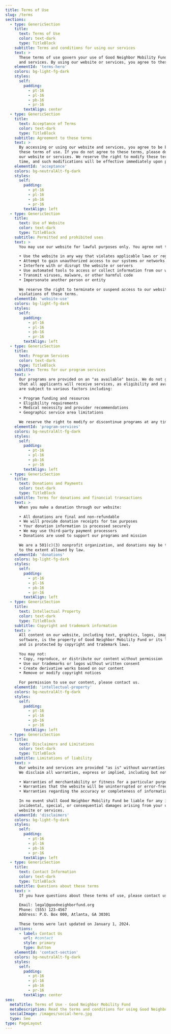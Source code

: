 ```yaml
---
title: Terms of Use
slug: /terms
sections:
  - type: GenericSection
    title:
      text: Terms of Use
      color: text-dark
      type: TitleBlock
    subtitle: Terms and conditions for using our services
    text: >
      These terms of use govern your use of Good Neighbor Mobility Fund's website 
      and services. By using our website or services, you agree to these terms.
    elementId: 'terms-hero'
    colors: bg-light-fg-dark
    styles:
      self:
        padding:
          - pt-16
          - pl-16
          - pb-16
          - pr-16
        textAlign: center
  - type: GenericSection
    title:
      text: Acceptance of Terms
      color: text-dark
      type: TitleBlock
    subtitle: Agreement to these terms
    text: >
      By accessing or using our website and services, you agree to be bound by 
      these terms of use. If you do not agree to these terms, please do not use 
      our website or services. We reserve the right to modify these terms at any 
      time, and such modifications will be effective immediately upon posting.
    elementId: 'acceptance'
    colors: bg-neutralAlt-fg-dark
    styles:
      self:
        padding:
          - pt-16
          - pl-16
          - pb-16
          - pr-16
        textAlign: left
  - type: GenericSection
    title:
      text: Use of Website
      color: text-dark
      type: TitleBlock
    subtitle: Permitted and prohibited uses
    text: >
      You may use our website for lawful purposes only. You agree not to:
      
      • Use the website in any way that violates applicable laws or regulations
      • Attempt to gain unauthorized access to our systems or networks
      • Interfere with or disrupt the website or servers
      • Use automated tools to access or collect information from our website
      • Transmit viruses, malware, or other harmful code
      • Impersonate another person or entity
      
      We reserve the right to terminate or suspend access to our website for 
      violations of these terms.
    elementId: 'website-use'
    colors: bg-light-fg-dark
    styles:
      self:
        padding:
          - pt-16
          - pl-16
          - pb-16
          - pr-16
        textAlign: left
  - type: GenericSection
    title:
      text: Program Services
      color: text-dark
      type: TitleBlock
    subtitle: Terms for our program services
    text: >
      Our programs are provided on an "as available" basis. We do not guarantee 
      that all applicants will receive services, as eligibility and availability 
      are subject to various factors including:
      
      • Program funding and resources
      • Eligibility requirements
      • Medical necessity and provider recommendations
      • Geographic service area limitations
      
      We reserve the right to modify or discontinue programs at any time.
    elementId: 'program-services'
    colors: bg-neutralAlt-fg-dark
    styles:
      self:
        padding:
          - pt-16
          - pl-16
          - pb-16
          - pr-16
        textAlign: left
  - type: GenericSection
    title:
      text: Donations and Payments
      color: text-dark
      type: TitleBlock
    subtitle: Terms for donations and financial transactions
    text: >
      When you make a donation through our website:
      
      • All donations are final and non-refundable
      • We will provide donation receipts for tax purposes
      • Your donation information is processed securely
      • We may use third-party payment processors
      • Donations are used to support our programs and mission
      
      We are a 501(c)(3) nonprofit organization, and donations may be tax-deductible 
      to the extent allowed by law.
    elementId: 'donations'
    colors: bg-light-fg-dark
    styles:
      self:
        padding:
          - pt-16
          - pl-16
          - pb-16
          - pr-16
        textAlign: left
  - type: GenericSection
    title:
      text: Intellectual Property
      color: text-dark
      type: TitleBlock
    subtitle: Copyright and trademark information
    text: >
      All content on our website, including text, graphics, logos, images, and 
      software, is the property of Good Neighbor Mobility Fund or its licensors 
      and is protected by copyright and trademark laws.
      
      You may not:
      • Copy, reproduce, or distribute our content without permission
      • Use our trademarks or logos without written consent
      • Create derivative works based on our content
      • Remove or modify copyright notices
      
      For permission to use our content, please contact us.
    elementId: 'intellectual-property'
    colors: bg-neutralAlt-fg-dark
    styles:
      self:
        padding:
          - pt-16
          - pl-16
          - pb-16
          - pr-16
        textAlign: left
  - type: GenericSection
    title:
      text: Disclaimers and Limitations
      color: text-dark
      type: TitleBlock
    subtitle: Limitations of liability
    text: >
      Our website and services are provided "as is" without warranties of any kind. 
      We disclaim all warranties, express or implied, including but not limited to:
      
      • Warranties of merchantability or fitness for a particular purpose
      • Warranties that the website will be uninterrupted or error-free
      • Warranties regarding the accuracy or completeness of information
      
      In no event shall Good Neighbor Mobility Fund be liable for any indirect, 
      incidental, special, or consequential damages arising from your use of our 
      website or services.
    elementId: 'disclaimers'
    colors: bg-light-fg-dark
    styles:
      self:
        padding:
          - pt-16
          - pl-16
          - pb-16
          - pr-16
        textAlign: left
  - type: GenericSection
    title:
      text: Contact Information
      color: text-dark
      type: TitleBlock
    subtitle: Questions about these terms
    text: >
      If you have questions about these terms of use, please contact us:
      
      Email: legal@goodneighborfund.org
      Phone: (555) 123-4567
      Address: P.O. Box 000, Atlanta, GA 30301
      
      These terms were last updated on January 1, 2024.
    actions:
      - label: Contact Us
        url: #contact
        style: primary
        type: Button
    elementId: 'contact-section'
    colors: bg-neutralAlt-fg-dark
    styles:
      self:
        padding:
          - pt-16
          - pl-16
          - pb-16
          - pr-16
        textAlign: center
seo:
  metaTitle: Terms of Use - Good Neighbor Mobility Fund
  metaDescription: Read the terms and conditions for using Good Neighbor Mobility Fund's website and services. Learn about our policies and user agreements.
  socialImage: /images/social-hero.jpg
  type: Seo
type: PageLayout
---
```

